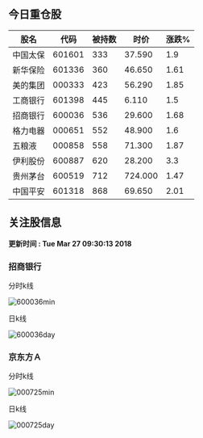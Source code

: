 
## 今日重仓股 

|股名|代码|被持数|时价|涨跌%|
|---|---|---|---|---|
|中国太保|601601|333|37.590|1.9|
|新华保险|601336|360|46.650|1.61|
|美的集团|000333|423|56.290|1.85|
|工商银行|601398|445|6.110|1.5|
|招商银行|600036|536|29.600|1.68|
|格力电器|000651|552|48.900|1.6|
|五粮液|000858|558|71.300|1.87|
|伊利股份|600887|620|28.200|3.3|
|贵州茅台|600519|712|724.000|1.47|
|中国平安|601318|868|69.650|2.01|

## 关注股信息
**更新时间 : Tue Mar 27 09:30:13 2018**
### 招商银行 
分时k线

![600036min](http://image.sinajs.cn/newchart/min/n/sh600036.gif)

日k线

![600036day](http://image.sinajs.cn/newchart/daily/n/sh600036.gif)

### 京东方Ａ 
分时k线

![000725min](http://image.sinajs.cn/newchart/min/n/sz000725.gif)

日k线

![000725day](http://image.sinajs.cn/newchart/daily/n/sz000725.gif)
